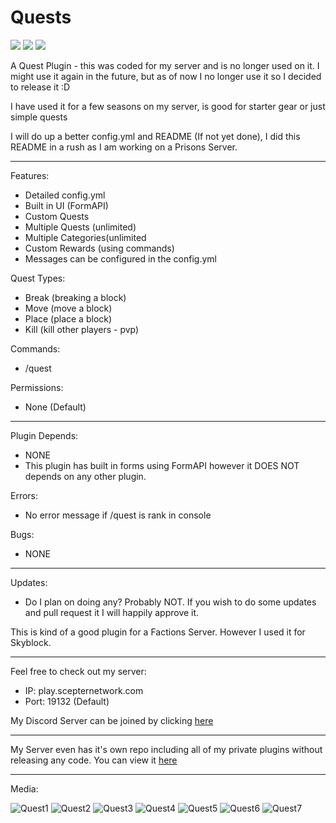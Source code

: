 # Quests

[![](https://poggit.pmmp.io/shield.state/Quests)](https://poggit.pmmp.io/p/Quests)
[![](https://poggit.pmmp.io/shield.dl.total/Quests)](https://poggit.pmmp.io/p/Quests)
[![](https://poggit.pmmp.io/shield.dl/Quests)](https://poggit.pmmp.io/p/Quests)

A Quest Plugin - this was coded for my server and is no longer used on it. I might use it again in the future, but as of now I no longer use it so I decided to release it :D

I have used it for a few seasons on my server, is good for starter gear or just simple quests

I will do up a better config.yml and README (If not yet done), I did this README in a rush as I am working on a Prisons Server.

----------

Features:

- Detailed config.yml
- Built in UI (FormAPI)
- Custom Quests
- Multiple Quests (unlimited)
- Multiple Categories(unlimited
- Custom Rewards (using commands)
- Messages can be configured in the config.yml

Quest Types:

- Break (breaking a block)
- Move (move a block)
- Place (place a block)
- Kill (kill other players - pvp)

Commands:

- /quest

Permissions:

- None (Default)

----------

Plugin Depends:

- NONE
- This plugin has built in forms using FormAPI however it DOES NOT depends on any other plugin.

Errors:

- No error message if /quest is rank in console

Bugs:

- NONE

----------

Updates:

- Do I plan on doing any? Probably NOT. If you wish to do some updates and pull request it I will happily approve it.

This is kind of a good plugin for a Factions Server. However I used it for Skyblock.

----------

Feel free to check out my server:

- IP: play.scepternetwork.com
- Port: 19132 (Default)

My Discord Server can be joined by clicking [here](https://discord.scepternetwork.com)

----------

My Server even has it's own repo including all of my private plugins without releasing any code. You can view it [here](https://github.com/jaylac2000/ScepterNetwork)

----------

Media:

![Quest1](https://user-images.githubusercontent.com/53111006/92189293-4c0b4480-ee2c-11ea-8114-a0c706e62da8.png)
![Quest2](https://user-images.githubusercontent.com/53111006/92189299-4dd50800-ee2c-11ea-94b6-00e9c9058ed3.png)
![Quest3](https://user-images.githubusercontent.com/53111006/92189300-4f9ecb80-ee2c-11ea-91c3-55c9fea1a721.png)
![Quest4](https://user-images.githubusercontent.com/53111006/92189301-51688f00-ee2c-11ea-8b77-78fdd31a2080.png)
![Quest5](https://user-images.githubusercontent.com/53111006/92189306-5299bc00-ee2c-11ea-8579-c4643833cf39.png)
![Quest6](https://user-images.githubusercontent.com/53111006/92189312-54637f80-ee2c-11ea-8260-6b2c00d40784.png)
![Quest7](https://user-images.githubusercontent.com/53111006/92189315-562d4300-ee2c-11ea-9d8d-413c67b26b6c.png)
